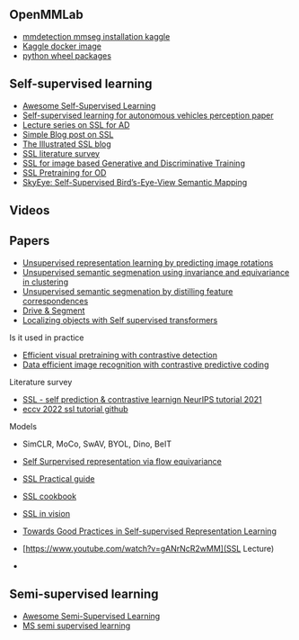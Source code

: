 
## OpenMMLab
- [mmdetection mmseg installation kaggle](https://github.com/open-mmlab/mmdetection/issues/10401)
- [Kaggle docker image](https://github.com/Kaggle/docker-python/tree/main)
- [python wheel packages](https://realpython.com/python-wheels/)

## Self-supervised learning
- [Awesome Self-Supervised Learning](https://github.com/jason718/awesome-self-supervised-learning)
- [Self-supervised learning for autonomous vehicles perception paper](https://arxiv.org/pdf/1910.01636.pdf)
- [Lecture series on SSL for AD](https://gidariss.github.io/ssl-on-wheels-eccv2022/)
- [Simple Blog post on SSL](https://lilianweng.github.io/posts/2019-11-10-self-supervised/)
- [The Illustrated SSL blog](https://amitness.com/2020/02/illustrated-self-supervised-learning/)
- [SSL literature survey](https://arxiv.org/pdf/2301.05712.pdf)
- [SSL for image based Generative and Discriminative Training](https://arxiv.org/pdf/2305.13689.pdf)
- [SSL Pretraining for OD](https://arxiv.org/pdf/2207.04186.pdf)
- [SkyEye: Self-Supervised Bird’s-Eye-View Semantic Mapping](https://openaccess.thecvf.com/content/CVPR2023/papers/Gosala_SkyEye_Self-Supervised_Birds-Eye-View_Semantic_Mapping_Using_Monocular_Frontal_View_Images_CVPR_2023_paper.pdf)

## Videos

## Papers
- [Unsupervised representation learning by predicting image rotations]()
- [Unsupervised semantic segmenation using invariance and equivariance in clustering]()
- [Unsupervised semantic segmenation by distilling feature correspondences]()
- [Drive & Segment]()
- [Localizing objects with Self supervised transformers]()

Is it used in practice
- [Efficient visual pretraining with contrastive detection]()
- [Data efficient image recognition with contrastive predictive coding]()

Literature survey
- [SSL - self prediction & contrastive learnign NeurIPS tutorial 2021]()
- [eccv 2022 ssl tutorial github]()

Models
- SimCLR, MoCo, SwAV, BYOL, Dino, BeIT

- [Self Surpervised representation via flow equivariance]()
- [SSL Practical guide](https://ai.meta.com/blog/self-supervised-learning-practical-guide/)
- [SSL cookbook](https://arxiv.org/pdf/2304.12210.pdf) 
- [SSL in vision](https://icml.cc/virtual/2023/tutorial/21552)
- [Towards Good Practices in Self-supervised
Representation Learning](https://assets.amazon.science/f8/bb/520157fc4679984721dea85cc690/towards-good-practices-in-self-supervised-representation-learning.pdf) 
- [https://www.youtube.com/watch?v=gANrNcR2wMM](SSL Lecture)
- []() 


## Semi-supervised learning
- [Awesome Semi-Supervised Learning](https://github.com/yassouali/awesome-semi-supervised-learning)
- [MS semi supervised learning](https://github.com/microsoft/Semi-supervised-learning)
